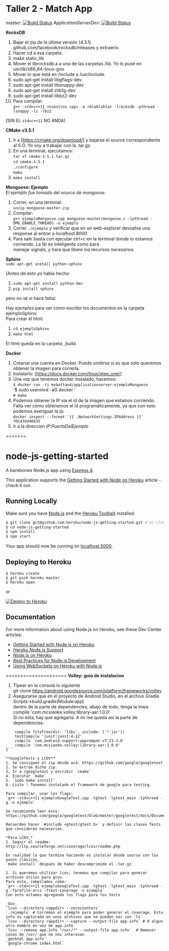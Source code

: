 Taller 2 - Match App
====================   

*master*: [![Build Status](https://travis-ci.org/jmoguilevsky/Taller2Match.svg?branch=master)](https://travis-ci.org/jmoguilevsky/Taller2Match)
*ApplicationServerDev*: [![Build Status](https://travis-ci.org/jmoguilevsky/Taller2Match.svg?branch=ApplicationServerDev)](https://travis-ci.org/jmoguilevsky/Taller2Match)

**RocksDB**  
1. Bajar el zip de la última versión (4.3.1) github.com/facebook/rocksdb/releases y extraerlo.  
2. Hacer cd a esa carpeta.  
3. make static_lib  
4. Mover el librocksdb.a a una de las carpetas /lib. Yo lo puse en usr/lib/x86_64-linux-gnu  
5. Mover lo que está en /include a /usr/include.  
6. sudo apt-get install libgflags-dev  
7. sudo apt-get install libsnappy-dev  
8. sudo apt-get install zlib1g-dev  
9. sudo apt-get install libbz2-dev  
10. Para compilar:  
`g++ -std=c++11 <nuestros cpp> -o <blablabla> -lrocksdb -pthread -lsnappy -lz -lbz2`  

(SIN EL `std=c++11` NO ANDA)  

**CMake v3.5.1**  
1. Ir a [https://cmake.org/download/] y bajarse el source correspondiente al S.O. Yo voy a trabajar con la .tar.gz.  
2. En una terminal, ejecutamos:  
`tar xf cmake-3.5.1.tar.gz`  
`cd cmake-3.5.1`  
`./configure`  
`make`  
3. `make install`  

**Mongoose: Ejemplo**  
_El ejemplo fue tomado del source de mongoose._  
1. Correr, en una terminal:  
`unzip mongoose-master.zip`  
2. Compilar:  
`g++ ejemploMongoose.cpp mongoose-master/mongoose.c -lpthread -DMG_ENABLE_THREADS -o ejemplo`  
3. Correr `./ejemplo` y verificar que en un web-explorer devuelva una response al entrar a _localhost:8000_  
4. Para salir basta con ejecutar ctrl+c en la terminal donde lo estamos corriendo. La lib es inteligente como para  
manejar signals, y hará que libere los recursos necesarios.  

**Sphinx**  
`sudo apt-get install python-sphinx`  

(Antes de esto yo había hecho:

1. `sudo apt-get install python-dev`  
2. `pip install sphinx`  

pero no sé si hace falta)  

Hay ejemplos para ver cómo escribir los documentos en la carpeta ejemploSphinx.  
Para crear el html:  

1. `cd ejemploSphinx`  
2. `make html`  

El html queda en la carpeta _build.  

**Docker**
1. Crearse una cuenta en Docker. Puede omitirse si es que sólo queremos obtener la imagen para correrla.  
2. Instalarlo: [https://docs.docker.com/linux/step_one/]  
3. Una vez que tenemos docker instalado, hacemos:  
`$ docker run -ti mvbattan4/applicationserver:ejemploMongoose`  
'$ sudo usermod -aG docker <username>'  
`# make`  
4. Podemos obtener la IP via el id de la imagen que estamos corriendo.  
Falta ver cómo obtenemos el id programáticamente, ya que con esto podemos averiguar la ip:  
`docker inspect --format '{{ .NetworkSettings.IPAddress }}' 70143dd46635`  
5. Ir a la direccion _IP_:_PuertoDelEjemplo_  

=======
# node-js-getting-started

A barebones Node.js app using [Express 4](http://expressjs.com/).

This application supports the [Getting Started with Node on Heroku](https://devcenter.heroku.com/articles/getting-started-with-nodejs) article - check it out.

## Running Locally

Make sure you have [Node.js](http://nodejs.org/) and the [Heroku Toolbelt](https://toolbelt.heroku.com/) installed.

```sh
$ git clone git@github.com:heroku/node-js-getting-started.git # or clone your own fork
$ cd node-js-getting-started
$ npm install
$ npm start
```

Your app should now be running on [localhost:5000](http://localhost:5000/).

## Deploying to Heroku

```
$ heroku create
$ git push heroku master
$ heroku open
```
or

[![Deploy to Heroku](https://www.herokucdn.com/deploy/button.png)](https://heroku.com/deploy)

## Documentation

For more information about using Node.js on Heroku, see these Dev Center articles:

- [Getting Started with Node.js on Heroku](https://devcenter.heroku.com/articles/getting-started-with-nodejs)
- [Heroku Node.js Support](https://devcenter.heroku.com/articles/nodejs-support)
- [Node.js on Heroku](https://devcenter.heroku.com/categories/nodejs)
- [Best Practices for Node.js Development](https://devcenter.heroku.com/articles/node-best-practices)
- [Using WebSockets on Heroku with Node.js](https://devcenter.heroku.com/articles/node-websockets)

=====================
**Volley: guia de instalacion**  
1. Tipear en la consola lo siguiente  
git clone https://android.googlesource.com/platform/frameworks/volley  
2. Asegurarse que en el proyecto de Android Studio, en el archivo Gradle Scripts->build.gradle(Module:app)   
dentro de la parte de dependencies, abajo de todo, tenga la linea:  
compile 'com.mcxiaoke.volley:library-aar:1.0.0'  
Si no esta, hay que agregarla. A mi me queda asi la parte de dependencies:  
```dependencies {  
    compile fileTree(dir: 'libs', include: ['*.jar'])  
    testCompile 'junit:junit:4.12'  
    compile 'com.android.support:appcompat-v7:23.3.0'  
    compile 'com.mcxiaoke.volley:library-aar:1.0.0'  
}```  

**GoogleTests y LCOV**  
1. Se consiguen el zip desde acá: https://github.com/google/googletest  
2. Se extrae dicho zip.  
3. Ir a /googletest y escribir `cmake`  
4. Ejecutar `make`  
5. `sudo make install`  
6. Listo ! Tenemos instalado el framework de google para testing.  
  
Para compilar, usar los flags:  
`g++ -std=c++11 ejemploGoogleTest.cpp -lgtest -lgtest_main -lpthread -g -o ejemplo`  
  
Se recomienda leer esto:  
https://github.com/google/googletest/blob/master/googletest/docs/Documentation.md  

Recuerden hacer `#include <gtest/gtest.h>` y definir las clases Tests que consideren necesarias.   

*Para LCOV,*  
1. Seguir el readme:  
http://ltp.sourceforge.net/coverage/lcov/readme.php  

En realidad lo que termina haciendo es instalar desde source con los pasos clásicos,  
`make install` después de haber descomprimido el .tar.gz  

2. Si queremos utilizar lcov, tenemos que compilar para generar archivos útiles para gcov.  
Para esto, compilamos como:  
`g++ -std=c++11 ejemploGoogleTest.cpp -lgtest -lgtest_main -lpthread -g -fprofile-arcs -ftest-coverage -o ejemplo`  
Con esto estamos agregando los flags para los tests  

_Uso_  
`lcov --directory <appdir> --zerocounters`  
`./ejemplo` # Corremos el ejemplo para poder generar el coverage. Esta info es capturada en unos archivos que se pueden ver con `ls`  
`lcov --directory <appdir> --capture --output-file app.info` # O algun otro nombre en vez de app.info  
`lcov --remove app.info "/usr/*" --output-file app.info`  # Remover cosas de /usr/ que no nos interesan
`genhtml app.info`  
`google-chrome index.html`  

